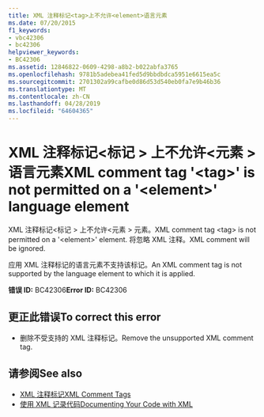 ```yaml
---
title: XML 注释标记<tag>上不允许<element>语言元素
ms.date: 07/20/2015
f1_keywords:
- vbc42306
- bc42306
helpviewer_keywords:
- BC42306
ms.assetid: 12846822-0609-4298-a8b2-b022abfa3765
ms.openlocfilehash: 9781b5adebea41fed5d9bbdbdca5951e6615ea5c
ms.sourcegitcommit: 2701302a99cafbe0d86d53d540eb0fa7e9b46b36
ms.translationtype: MT
ms.contentlocale: zh-CN
ms.lasthandoff: 04/28/2019
ms.locfileid: "64604365"
---
```

# <a name="xml-comment-tag-tag-is-not-permitted-on-a-element-language-element"></a><span data-ttu-id="fa112-102">XML 注释标记\<标记 > 上不允许\<元素 > 语言元素</span><span class="sxs-lookup"><span data-stu-id="fa112-102">XML comment tag '\<tag>' is not permitted on a '\<element>' language element</span></span>
<span data-ttu-id="fa112-103">XML 注释标记\<标记 > 上不允许\<元素 > 元素。</span><span class="sxs-lookup"><span data-stu-id="fa112-103">XML comment tag \<tag> is not permitted on a '\<element>' element.</span></span> <span data-ttu-id="fa112-104">将忽略 XML 注释。</span><span class="sxs-lookup"><span data-stu-id="fa112-104">XML comment will be ignored.</span></span>  
  
 <span data-ttu-id="fa112-105">应用 XML 注释标记的语言元素不支持该标记。</span><span class="sxs-lookup"><span data-stu-id="fa112-105">An XML comment tag is not supported by the language element to which it is applied.</span></span>  
  
 <span data-ttu-id="fa112-106">**错误 ID:** BC42306</span><span class="sxs-lookup"><span data-stu-id="fa112-106">**Error ID:** BC42306</span></span>  
  
## <a name="to-correct-this-error"></a><span data-ttu-id="fa112-107">更正此错误</span><span class="sxs-lookup"><span data-stu-id="fa112-107">To correct this error</span></span>  
  
- <span data-ttu-id="fa112-108">删除不受支持的 XML 注释标记。</span><span class="sxs-lookup"><span data-stu-id="fa112-108">Remove the unsupported XML comment tag.</span></span>  
  
## <a name="see-also"></a><span data-ttu-id="fa112-109">请参阅</span><span class="sxs-lookup"><span data-stu-id="fa112-109">See also</span></span>

- [<span data-ttu-id="fa112-110">XML 注释标记</span><span class="sxs-lookup"><span data-stu-id="fa112-110">XML Comment Tags</span></span>](../../visual-basic/language-reference/xmldoc/index.md)
- [<span data-ttu-id="fa112-111">使用 XML 记录代码</span><span class="sxs-lookup"><span data-stu-id="fa112-111">Documenting Your Code with XML</span></span>](../../visual-basic/programming-guide/program-structure/documenting-your-code-with-xml.md)
